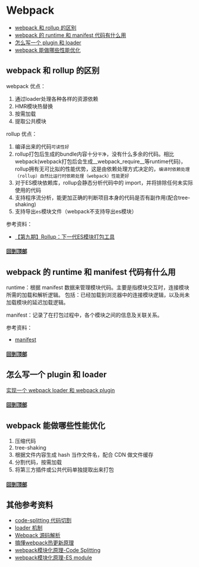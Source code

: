 # Webpack
* [webpack 和 rollup 的区别](#webpack-和-rollup-的区别)
* [webpack 的 runtime 和 manifest 代码有什么用](#webpack-的-runtime-和-manifest-代码有什么用)
* [怎么写一个 plugin 和 loader](#怎么写一个-plugin-和-loader)
* [webpack 能做哪些性能优化](#webpack-能做哪些性能优化)

## webpack 和 rollup 的区别
webpack 优点：
1. 通过loader处理各种各样的资源依赖
2. HMR模块热替换
3. 按需加载
4. 提取公共模块

rollup 优点：
1. 编译出来的代码`可读性好`
2. rollup打包后生成的bundle内容十分`干净`，没有什么多余的代码。相比webpack(webpack打包后会生成__webpack_require__等runtime代码)，rollup拥有无可比拟的性能优势，这是由依赖处理方式决定的，`编译时依赖处理（rollup）自然比运行时依赖处理（webpack）性能更好`
3. 对于ES模块依赖库，rollup会静态分析代码中的 import，并将排除任何未实际使用的代码
4. 支持程序流分析，能更加正确的判断项目本身的代码是否有副作用(配合tree-shaking)
5. 支持导出`es`模块文件（webpack不支持导出es模块）

参考资料：
* [【第九期】Rollup：下一代ES模块打包工具](https://zhuanlan.zhihu.com/p/75717476)
#### [回到顶部](#webpack)

## webpack 的 runtime 和 manifest 代码有什么用
runtime：根据 manifest 数据来管理模块代码。主要是指模块交互时，连接模块所需的加载和解析逻辑。
包括：已经加载到浏览器中的连接模块逻辑，以及尚未加载模块的延迟加载逻辑。

manifest：记录了在打包过程中，各个模块之间的信息及关联关系。 

参考资料：
* [manifest](https://webpack.docschina.org/concepts/manifest/)

#### [回到顶部](#webpack)

## 怎么写一个 plugin 和 loader
[实现一个 webpack loader 和 webpack plugin](https://github.com/woai3c/Front-end-articles/issues/6)

#### [回到顶部](#webpack)

## webpack 能做哪些性能优化
1. 压缩代码
2. tree-shaking
3. 根据文件内容生成 hash 当作文件名，配合 CDN 做文件缓存
4. 分割代码，按需加载
5. 将第三方插件或公共代码单独提取出来打包

#### [回到顶部](#webpack)

## 其他参考资料

* [code-splitting 代码切割](https://github.com/youngwind/blog/issues/100)
* [loader 机制](https://github.com/youngwind/blog/issues/101)
* [Webpack 源码解析](https://github.com/lihongxun945/diving-into-webpack)
* [搞懂webpack热更新原理](https://juejin.im/post/6844903933157048333)
* [webpack模块化原理-Code Splitting](https://segmentfault.com/a/1190000011435407)
* [webpack模块化原理-ES module](https://segmentfault.com/a/1190000010955254)